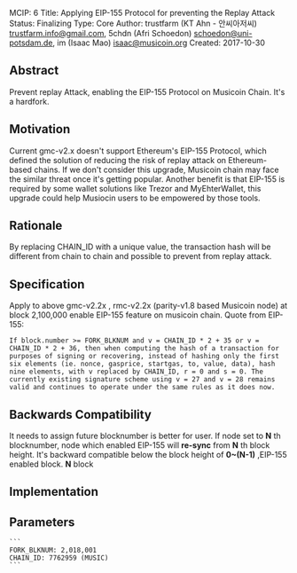MCIP: 6
Title: Applying EIP-155 Protocol for preventing the Replay Attack
Status: Finalizing
Type: Core
Author: trustfarm (KT Ahn - 안씨아저씨) <trustfarm.info@gmail.com>,
        5chdn (Afri Schoedon) <schoedon@uni-potsdam.de>,
        im (Isaac Mao) <isaac@musicoin.org>
Created: 2017-10-30

Abstract
--------
Prevent replay Attack, enabling the EIP-155 Protocol on Musicoin Chain. It's a hardfork.

Motivation
----------
Current gmc-v2.x doesn't support Ethereum's EIP-155 Protocol, which defined the solution of reducing the risk of replay attack on Ethereum-based chains.
If we don't consider this upgrade, Musicoin chain may face the similar threat once it's getting popular. Another benefit is that EIP-155 is required by some wallet solutions like Trezor and MyEhterWallet, this upgrade could help Musiocin users to be empowered by those tools.

Rationale
---------
By replacing CHAIN_ID with a unique value, the transaction hash will be different from chain to chain and possible to prevent from replay attack.

Specification
-------------
Apply to above gmc-v2.2x , rmc-v2.2x (parity-v1.8 based Musicoin node) at block 2,100,000 enable EIP-155 feature on musicoin chain. Quote from EIP-155:
```
If block.number >= FORK_BLKNUM and v = CHAIN_ID * 2 + 35 or v = CHAIN_ID * 2 + 36, then when computing the hash of a transaction for purposes of signing or recovering, instead of hashing only the first six elements (ie. nonce, gasprice, startgas, to, value, data), hash nine elements, with v replaced by CHAIN_ID, r = 0 and s = 0. The currently existing signature scheme using v = 27 and v = 28 remains valid and continues to operate under the same rules as it does now.
```

Backwards Compatibility
-----------------------
It needs to assign future blocknumber is better for user. If node set to **N** th blocknumber, node which enabled EIP-155 will **re-sync** from **N** th block height. It's backward compatible below the block height of **0~(N-1)** ,EIP-155 enabled block. **N** block


Implementation
--------------
Parameters
----------
    ```
    FORK_BLKNUM: 2,018,001
    CHAIN_ID: 7762959 (MUSIC)
    ```
